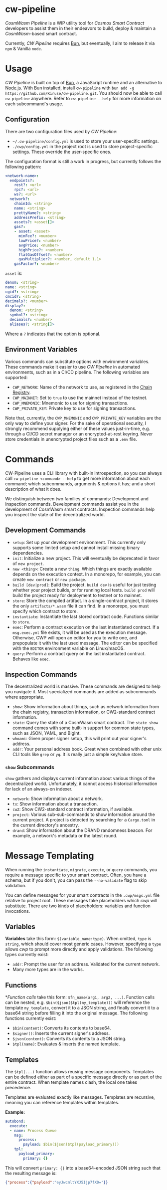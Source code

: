 # cw-pipeline
*CosmWasm Pipeline* is a WIP utility tool for *Cosmos Smart Contract* developers to assist them in their endeavors to build, deploy & maintain a *CosmWasm*-based smart contract.

Currently, *CW Pipeline* requires [Bun](https://bun.sh/), but eventually, I aim to release it via `npm` & Vanilla `node`.

# Usage
*CW Pipeline* is built on top of [Bun](https://bun.sh/), a JavaScript runtime and an alternative to [Node.js](https://nodejs.org/). With Bun installed, install `cw-pipeline` with `bun add -g https://github.com/Kiruse/cw-pipeline.git`. You should now be able to call `cw-pipeline` anywhere. Refer to `cw-pipeline --help` for more information on each subcommand's usage.

## Configuration
There are two configuration files used by *CW Pipeline*:
- `~/.cw-pipeline/config.yml` is used to store your user-specific settings.
- `./cwp/config.yml` in the project root is used to store project-specific settings. These override the user-specific ones.

The configuration format is still a work in progress, but currently follows the following pattern:
```yaml
<network-name>:
  endpoints?:
    rest?: <url>
    rpc?: <url>
    ws?: <url>
  network?:
    chainId: <string>
    name: <string>
    prettyName?: <string>
    addressPrefix: <string>
    assets?: <asset[]>
    gas?:
    - asset: <asset>
      minFee?: <number>
      lowPrice?: <number>
      avgPrice: <number>
      highPrice?: <number>
      flatGasOffset?: <number>
      gasMultiplier?: <number, default 1.1>
    gasFactor?: <number>
```

`asset` is:
```yaml
denom: <string>
name: <string>
cgid?: <string>
cmcid?: <string>
decimals?: <number>
display?:
  denom: <string>
  symbol?: <string>
  decimals?: <number>
  aliases?: <string[]>
```

Where a `?` indicates that the option is optional.

## Environment Variables
Various commands can substitute options with environment variables. These commands make it easier to use *CW Pipeline* in automated environments, such as in a CI/CD pipeline. The following variables are supported:

- `CWP_NETWORK`: Name of the network to use, as registered in the [Chain Registry](https://github.com/cosmos/chain-registry).
- `CWP_MAINNET`: Set to `true` to use the mainnet instead of the testnet.
- `CWP_MNEMONIC`: Mnemonic to use for signing transactions.
- `CWP_PRIVATE_KEY`: Private key to use for signing transactions.

Note that, currently, the `CWP_MNEMONIC` and `CWP_PRIVATE_KEY` variables are the only way to define your signer. For the sake of operational security, I strongly recommend supplying either of these values just-in-time, e.g. through a CI/CD secret manager or an encrypted-at-rest keyring. Never store credentials in unencrypted project files such as a `.env` file.

# Commands
CW-Pipeline uses a CLI library with built-in introspection, so you can always call `cw-pipeline <command> --help` to get more information about each command; which subcommands, arguments & options it has; and a short description of what it does.

We distinguish between two families of commands: Development and Inspection commands. Development commands assist you in the development of CosmWasm smart contracts. Inspection commands help you inspect the state of the decentralized world.

## Development Commands
- `setup`: Set up your development environment. This currently only supports some limited setup and cannot install missing binary dependencies.
- `init`: Initialize a new project. This will eventually be deprecated in favor of `new project`.
- `new <thing>`: Create a new `thing`. Which things are exactly available depends on the execution context. In a monorepo, for example, you can create `new contract` or `new package`.
- `build [dev|prod]`: Build the project. `build dev` is useful for just testing whether your project builds, or for running local tests. `build prod` will build the project ready for deployment to testnet or to mainnet.
- `store`: Store the compiled artifact. In a single-contract project, it stores the only `artifacts/*.wasm` file it can find. In a monorepo, you must specify which contract to store.
- `instantiate`: Instantiate the last stored contract code. Functions similar to `store`.
- `exec`: Perform a contract execution on the last instantiated contract. If a `msg.exec.yml` file exists, it will be used as the execution message. Otherwise, CWP will open an editor for you to write one, and prepopulate it with the last used message. The editor can be specified with the `EDITOR` environment variable on Linux/macOS.
- `query`: Perform a contract query on the last instantiated contract. Behaves like `exec`.

## Inspection Commands
The decentralized world is massive. These commands are designed to help you navigate it. Most specialized commands are added as subcommands where appropriate.

- `show`: Show information about things, such as network information from the chain registry, transaction information, or CW2-standard contract information.
- `state`: Query the state of a CosmWasm smart contract. The `state show` command comes with some built-in support for common state types, such as JSON, YAML, and BigInt.
- `whoami`: Given proper signer setup, this will print out your signer's address.
- `addr`: Your personal address book. Great when combined with other unix CLI tools like `grep` or `yq`. It is really just a simple key/value store.

### `show` Subcommands
`show` gathers and displays current information about various things of the decentralized world. Unfortunately, it cannot access historical information for lack of an always-on indexer.

- `network`: Show information about a network.
- `tx`: Show information about a transaction.
- `cw2`: Show CW2-standard contract information, if available.
- `project`: Various sub-sub-commands to show information around the current project. A project is detected by searching for a `Cargo.toml` in the current directory's ancestry.
- `drand`: Show information about the DRAND randomness beacon. For example, a network's metadata or the latest round.

# Message Templating
When running the `instantiate`, `migrate`, `execute`, or `query` commands, you require a message specific to your smart contract. Often, you have a schema, but if you don't, you can pass the `--no-validate` flag to skip validation.

You can define messages for your smart contracts in the `.cwp/msgs.yml` file relative to project root. These messages take placeholders which *cwp* will substitute. There are two kinds of placeholders: variables and function invocations.

## Variables
**Variables** take this form: `$(variable_name:type)`. When omitted, `type` is `string`, which should cover most generic cases. However, specifying a `type` allows *cwp* to prompt more directly and apply validations. The following types currently exist:

- `addr`: Prompt the user for an address. Validated for the current network.
- Many more types are in the works.

## Functions
**Function calls* take this form: `$fn_name(arg1, arg2, ...)`. Function calls can be nested, e.g. `$bin($json($tpl(my_template)))` will reference the template `my_template`, convert it to a JSON string, and finally convert it to a base64 string before filling it into the original message. The following functions currently exist:

- `$bin(content)`: Converts its contents to base64.
- `$signer()`: Inserts the current signer's address.
- `$json(content)`: Converts its contents to a JSON string.
- `$tpl(name)`: Evaluates & inserts the named template.

## Templates
The `$tpl(...)` function allows reusing message components. Templates can be defined either as part of a specific message directly or as part of the entire contract. When template names clash, the local one takes precedence.

Templates are evaluated exactly like messages. Templates are recursive, meaning you can reference templates within templates.

**Example:**

```yml
autobond:
  execute:
  - name: Process Queue
    msg:
      process:
        payload: $bin($json($tpl(payload_primary)))
    tpl:
      payload_primary:
        primary: {}
```

This will convert `primary: {}` into a base64-encoded JSON string such that the resulting message is:

```json
{"process":{"payload":"eyJwcmltYXJ5Ijp7fX0="}}
```
